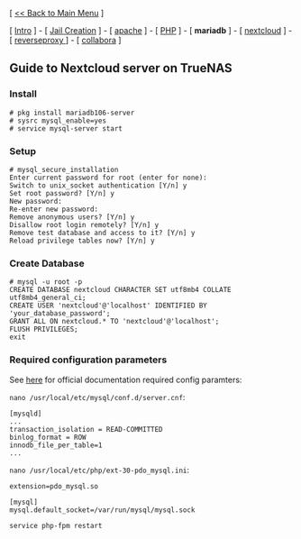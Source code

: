 [ [<< Back to Main Menu](https://github.com/seth586/guides/blob/master/README.md) ]

[ [Intro](README.md) ] - [ [Jail Creation](1_jail.md) ] - [ [apache](4_apache.md) ] - [ [PHP](3_php.md) ] - [ **mariadb** ]  - [ [nextcloud](5_nextcloud.md) ] - [ [reverseproxy ](6_reverseproxy.md)] - [ [collabora](7_collabora.md) ]

## Guide to Nextcloud server on TrueNAS

### Install 

```
# pkg install mariadb106-server
# sysrc mysql_enable=yes
# service mysql-server start
```

### Setup
```
# mysql_secure_installation
Enter current password for root (enter for none):
Switch to unix_socket authentication [Y/n] y
Set root password? [Y/n] y
New password: 
Re-enter new password: 
Remove anonymous users? [Y/n] y
Disallow root login remotely? [Y/n] y
Remove test database and access to it? [Y/n] y
Reload privilege tables now? [Y/n] y
```

### Create Database
```
# mysql -u root -p
CREATE DATABASE nextcloud CHARACTER SET utf8mb4 COLLATE utf8mb4_general_ci;
CREATE USER 'nextcloud'@'localhost' IDENTIFIED BY 'your_database_password';
GRANT ALL ON nextcloud.* TO 'nextcloud'@'localhost';
FLUSH PRIVILEGES;
exit
```

### Required configuration parameters 
See [here](https://docs.nextcloud.com/server/latest/admin_manual/configuration_database/linux_database_configuration.html) for official documentation required config paramters:

`nano /usr/local/etc/mysql/conf.d/server.cnf`:
```
[mysqld]
...
transaction_isolation = READ-COMMITTED
binlog_format = ROW
innodb_file_per_table=1
...
```
`nano /usr/local/etc/php/ext-30-pdo_mysql.ini`:
```
extension=pdo_mysql.so

[mysql]
mysql.default_socket=/var/run/mysql/mysql.sock
```
`service php-fpm restart`


